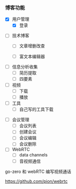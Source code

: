 ### 博客功能
+ [x] 用户管理
    + [x] 登录

- [ ] 技术博客
    - [ ] 文章增删改查
    - [ ] 富文本编辑器


- [ ] 信息分析收集
    - [ ] 简历提取
    - [ ] 四要素

- [ ] 视频
    - [ ] 下载
    - [ ] 播放

- [ ] 工具
    - [ ] 自己写的工具下载

+ [ ] 会议管理
    + [ ] 会议列表
    + [ ] 创建会议
    + [ ] 会议编辑
    + [ ] 会议删除

+ [ ] WebRTC
    + [ ] data channels
    + [ ] 音视频通信

go-zero 和 webRTC 编写视频通话

https://github.com/pion/webrtc

